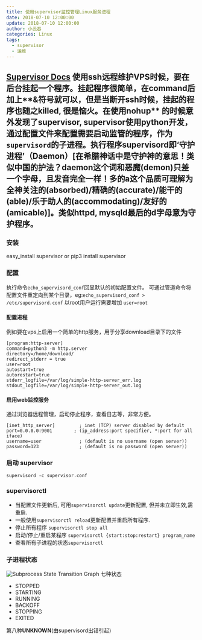 ```yaml
---
title: 使用supervisor监控管理Linux服务进程
date: 2018-07-10 12:00:00
update: 2018-07-10 12:00:00
author: 小云吞
categories: Linux
tags: 
  - supervisor
  - 运维
---
```


[Supervisor Docs](http://www.supervisord.org/)
使用ssh远程维护VPS时候，要在后台挂起一个程序。挂起程序很简单，在command后加上**&**符号就可以，但是当断开ssh时候，挂起的程序也随之killed, 很是恼火。在使用**nohup** 的时候意外发现了**supervisor**, **supervisor**使用python开发，通过配置文件来配置需要启动监管的程序，作为```supervisord```的子进程。执行程序**supervisord**即‘守护进程’（Daemon）[在希腊神话中是守护神的意思！类似中国的护法？**daemon**这个词和恶魔(demon)只差一个字母，且发音完全一样！多的a这个品质可理解为全神关注的(absorbed)/精确的(accurate)/能干的(able)/乐于助人的(accommodating)/友好的(amicable)]。类似**httpd**, **mysqld**最后的d字母意为守护程序。
---
### 安装
easy_install supervisor
or 
pip3 install supervisor
### 配置
执行命令```echo_supervisord_conf```回显默认的初始配置文件。
可通过管道命令将配置文件重定向到某个目录，eg:```echo_supervisord_conf > /etc/supervisord.conf```
以root用户运行需要增加 `user=root`
#### 配置进程
例如要在vps上启用一个简单的http服务，用于分享download目录下的文件
```
[program:http-server]
command=python3 -m http.server
directory=/home/download/
redirect_stderr = true
user=root
autostart=true
autorestart=true
stderr_logfile=/var/log/simple-http-server_err.log
stdout_logfile=/var/log/simple-http-server_out.log
```
#### 启用web监控服务
通过浏览器远程管理，启动停止程序，查看日志等，非常方便。
```
[inet_http_server]         ; inet (TCP) server disabled by default
port=0.0.0.0:9001        ; (ip_address:port specifier, *:port for all iface)
username=user              ; (default is no username (open server))
password=123               ; (default is no password (open server))

```
### 启动 supervisor
```supervisord -c supervisor.conf```

### supervisorctl
- 当配置文件更新后, 可用```supervisorctl update```更新配置, 但并未立即生效,需重启.
- 一般使用```supervisorctl reload```更新配置并重启所有程序.
- 停止所有程序 ```supervisorctl stop all```
- 启动/停止/重启某程序 ```supervisorctl {start:stop:restart} program_name```
- 查看所有子进程的状态```supervisorctl```
### 子进程状态
![Subprocess State Transition Graph](/images/supervisor-notebook/supervisor-subprocess-transitions.png)
七种状态

- STOPPED
- STARTING
- RUNNING
- BACKOFF
- STOPPING
- EXITED

第八种**UNKNOWN**(由supervisord出错引起)

